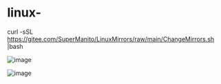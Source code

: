 # linux-

curl -sSL https://gitee.com/SuperManito/LinuxMirrors/raw/main/ChangeMirrors.sh |bash


![image](https://user-images.githubusercontent.com/29120060/166869587-5fcc44d4-2efe-4142-b597-759820db4dc7.png)


![image](https://user-images.githubusercontent.com/29120060/166870488-a097db2f-f20f-48f7-9c95-8cee9ab193d0.png)
